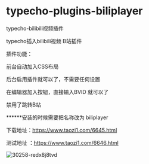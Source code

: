 # typecho-plugins-biliplayer
typecho-bilibili视频插件


typecho插入bilibili视频 B站插件

插件功能：


前台自动加入CSS布局

后台启用插件就可以了，不需要任何设置

在编辑器加入按钮，直接输入BVID 就可以了

禁用了跳转B站

******安装的时候需要把名称改为 biliplayer 

下载地址：https://www.taozi1.com/6645.html

测试地址 ：https://www.taozi1.com/6646.html

![30258-redx8j8tvd](https://user-images.githubusercontent.com/23526372/155934457-6a21816e-6f8b-4f6e-a3c8-eae7126c19a7.png)
